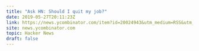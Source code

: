```yaml
---
title: "Ask HN: Should I quit my job?"
date: 2019-05-27T20:11:23Z
link: https://news.ycombinator.com/item?id=20024943&utm_medium=RSS&utm_source=hune
site: news.ycombinator.com
topic: Hacker News
draft: false
---
```

